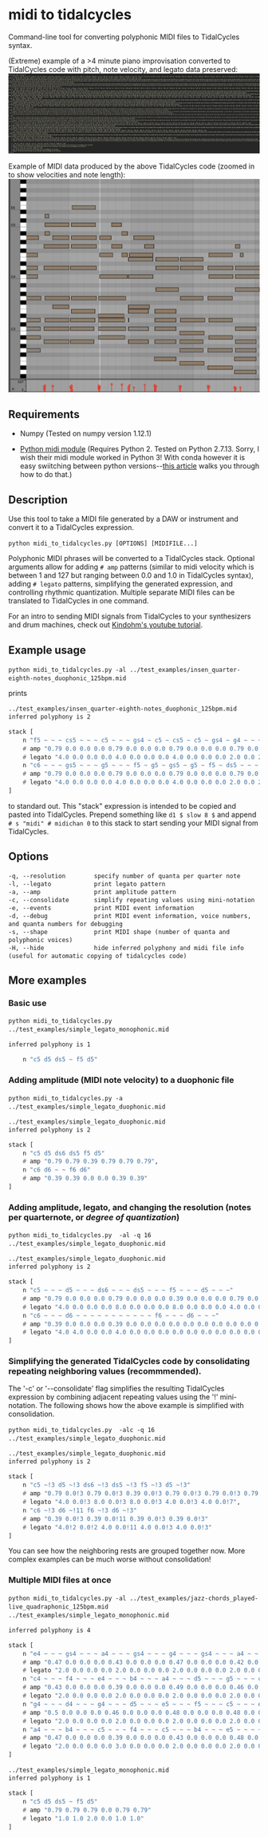 # midi to tidalcycles
Command-line tool for converting polyphonic MIDI files to TidalCycles syntax.  


(Extreme) example of a >4 minute piano improvisation converted to TidalCycles code with pitch, note velocity, and legato data preserved:
![Alt text](figures/tc_from_midi_piano.png?raw=true "Extreme Code Example")

Example of MIDI data produced by the above TidalCycles code (zoomed in to show velocities and note length):
![Alt text](figures/reconstructed_midi.png?raw=true "Example of a reconstructed MIDI file")

## Requirements
* Numpy (Tested on numpy version 1.12.1)

* [Python midi module](https://github.com/vishnubob/python-midi) (Requires Python 2.  Tested on Python 2.7.13.  Sorry, I wish their midi module worked in Python 3! With conda however it is easy swiitching between python versions--[this article](https://docs.anaconda.com/anaconda/user-guide/tasks/switch-environment/) walks you through how to do that.) 

## Description
Use this tool to take a MIDI file generated by a DAW or instrument and convert it to a TidalCycles expression.

`python midi_to_tidalcycles.py [OPTIONS] [MIDIFILE...]`

Polyphonic MIDI phrases will be converted to a TidalCycles stack.  Optional arguments allow for adding `# amp` patterns (similar to midi velocity which is between 1 and 127 but ranging between 0.0 and 1.0 in TidalCycles syntax), adding `# legato` patterns, simplifying the generated expression, and controlling rhythmic quantization.  Multiple separate MIDI files can be translated to TidalCycles in one command.

For an intro to sending MIDI signals from TidalCycles to your synthesizers and drum machines, check out [Kindohm's youtube tutorial](https://www.youtube.com/watch?v=_yKWWSc6zY8).

## Example usage

`python midi_to_tidalcycles.py -al ../test_examples/insen_quarter-eighth-notes_duophonic_125bpm.mid`

prints

```
../test_examples/insen_quarter-eighth-notes_duophonic_125bpm.mid
inferred polyphony is 2
```

```haskell
stack [
    n "f5 ~ ~ ~ cs5 ~ ~ ~ c5 ~ ~ ~ gs4 ~ c5 ~ cs5 ~ c5 ~ gs4 ~ g4 ~ ~ ~ ~ ~ ~ ~ ~ ~"
    # amp "0.79 0.0 0.0 0.0 0.79 0.0 0.0 0.0 0.79 0.0 0.0 0.0 0.79 0.0 0.79 0.0 0.79 0.0 0.79 0.0 0.79 0.0 0.79 0.0 0.0 0.0 0.0 0.0 0.0 0.0 0.0 0.0"
    # legato "4.0 0.0 0.0 0.0 4.0 0.0 0.0 0.0 4.0 0.0 0.0 0.0 2.0 0.0 2.0 0.0 2.0 0.0 2.0 0.0 2.0 0.0 2.0 0.0 0.0 0.0 0.0 0.0 0.0 0.0 0.0 0.0",
    n "c6 ~ ~ ~ gs5 ~ ~ ~ g5 ~ ~ ~ f5 ~ g5 ~ gs5 ~ g5 ~ f5 ~ ds5 ~ ~ ~ ~ ~ ~ ~ ~ ~"
    # amp "0.79 0.0 0.0 0.0 0.79 0.0 0.0 0.0 0.79 0.0 0.0 0.0 0.79 0.0 0.79 0.0 0.79 0.0 0.79 0.0 0.79 0.0 0.79 0.0 0.0 0.0 0.0 0.0 0.0 0.0 0.0 0.0"
    # legato "4.0 0.0 0.0 0.0 4.0 0.0 0.0 0.0 4.0 0.0 0.0 0.0 2.0 0.0 2.0 0.0 2.0 0.0 2.0 0.0 2.0 0.0 2.0 0.0 0.0 0.0 0.0 0.0 0.0 0.0 0.0 0.0"
]
```
to standard out.  This "stack" expression is intended to be copied and pasted into TidalCycles.  Prepend something like `d1 $ slow 8 $` and append ` # s "midi" # midichan 0` to this stack to start sending your MIDI signal from TidalCycles.

## Options

```
-q, --resolution        specify number of quanta per quarter note
-l, --legato            print legato pattern
-a, --amp               print amplitude pattern
-c, --consolidate       simplify repeating values using mini-notation 
-e, --events            print MIDI event information
-d, --debug             print MIDI event information, voice numbers, and quanta numbers for debugging
-s, --shape             print MIDI shape (number of quanta and polyphonic voices)
-H, --hide              hide inferred polyphony and midi file info (useful for automatic copying of tidalcycles code) 
```

## More examples

### Basic use

`python midi_to_tidalcycles.py  ../test_examples/simple_legato_monophonic.mid`

```../test_examples/simple_legato_monophonic.mid
inferred polyphony is 1
```

```haskell
    n "c5 d5 ds5 ~ f5 d5"
```



### Adding amplitude (MIDI note velocity) to a duophonic file

`python midi_to_tidalcycles.py -a  ../test_examples/simple_legato_duophonic.mid`


```
../test_examples/simple_legato_duophonic.mid
inferred polyphony is 2
```

```haskell
stack [
    n "c5 d5 ds6 ds5 f5 d5"
    # amp "0.79 0.79 0.39 0.79 0.79 0.79",
    n "c6 d6 ~ ~ f6 d6"
    # amp "0.39 0.39 0.0 0.0 0.39 0.39"
]
```


### Adding amplitude, legato, and changing the resolution (notes per quarternote, or *degree of quantization*)

`python midi_to_tidalcycles.py  -al -q 16 ../test_examples/simple_legato_duophonic.mid`

```
../test_examples/simple_legato_duophonic.mid
inferred polyphony is 2
```

```haskell
stack [
    n "c5 ~ ~ ~ d5 ~ ~ ~ ds6 ~ ~ ~ ds5 ~ ~ ~ f5 ~ ~ ~ d5 ~ ~ ~"
    # amp "0.79 0.0 0.0 0.0 0.79 0.0 0.0 0.0 0.39 0.0 0.0 0.0 0.79 0.0 0.0 0.0 0.79 0.0 0.0 0.0 0.79 0.0 0.0 0.0"
    # legato "4.0 0.0 0.0 0.0 8.0 0.0 0.0 0.0 8.0 0.0 0.0 0.0 4.0 0.0 0.0 0.0 4.0 0.0 0.0 0.0 0.0 0.0 0.0 0.0",
    n "c6 ~ ~ ~ d6 ~ ~ ~ ~ ~ ~ ~ ~ ~ ~ ~ f6 ~ ~ ~ d6 ~ ~ ~"
    # amp "0.39 0.0 0.0 0.0 0.39 0.0 0.0 0.0 0.0 0.0 0.0 0.0 0.0 0.0 0.0 0.0 0.39 0.0 0.0 0.0 0.39 0.0 0.0 0.0"
    # legato "4.0 4.0 0.0 0.0 4.0 0.0 0.0 0.0 0.0 0.0 0.0 0.0 0.0 0.0 0.0 0.0 4.0 0.0 0.0 0.0 4.0 0.0 0.0 0.0"
]
```

### Simplifying the generated TidalCycles code by consolidating repeating neighboring values (recommmended). 

The '-c' or '--consolidate' flag simplifies the resulting TidalCycles expression by combining adjacent repeating values using the '!' mini-notation.
The following shows how the above example is simplified with consolidation.   


`python midi_to_tidalcycles.py  -alc -q 16 ../test_examples/simple_legato_duophonic.mid`                       


```
../test_examples/simple_legato_duophonic.mid
inferred polyphony is 2
```

```haskell
stack [
    n "c5 ~!3 d5 ~!3 ds6 ~!3 ds5 ~!3 f5 ~!3 d5 ~!3"
    # amp "0.79 0.0!3 0.79 0.0!3 0.39 0.0!3 0.79 0.0!3 0.79 0.0!3 0.79 0.0!3"
    # legato "4.0 0.0!3 8.0 0.0!3 8.0 0.0!3 4.0 0.0!3 4.0 0.0!7",
    n "c6 ~!3 d6 ~!11 f6 ~!3 d6 ~!3"
    # amp "0.39 0.0!3 0.39 0.0!11 0.39 0.0!3 0.39 0.0!3"
    # legato "4.0!2 0.0!2 4.0 0.0!11 4.0 0.0!3 4.0 0.0!3"
]
```


You can see how the neighboring rests are grouped together now.  More complex examples can be much worse without consolidation!

### Multiple MIDI files at once

`python midi_to_tidalcycles.py -al ../test_examples/jazz-chords_played-live_quadraphonic_125bpm.mid ../test_examples/simple_legato_monophonic.mid`

```../test_examples/jazz-chords_played-live_quadraphonic_125bpm.mid
inferred polyphony is 4
```

```haskell
stack [
    n "e4 ~ ~ ~ gs4 ~ ~ ~ a4 ~ ~ ~ gs4 ~ ~ ~ g4 ~ ~ ~ gs4 ~ ~ ~ a4 ~ ~ ~ b4 ~ ~ ~"
    # amp "0.47 0.0 0.0 0.0 0.43 0.0 0.0 0.0 0.47 0.0 0.0 0.0 0.42 0.0 0.0 0.0 0.12 0.0 0.0 0.0 0.5 0.0 0.0 0.0 0.2 0.0 0.0 0.0 0.51 0.0 0.0 0.0"
    # legato "2.0 0.0 0.0 0.0 2.0 0.0 0.0 0.0 2.0 0.0 0.0 0.0 2.0 0.0 0.0 0.0 2.0 0.0 0.0 0.0 2.0 0.0 0.0 0.0 2.0 0.0 0.0 0.0 3.0 0.0 0.0 0.0",
    n "c4 ~ ~ ~ f4 ~ ~ ~ e4 ~ ~ ~ b4 ~ ~ ~ a4 ~ ~ ~ d5 ~ ~ ~ g5 ~ ~ ~ c5 ~ ~ ~"
    # amp "0.43 0.0 0.0 0.0 0.39 0.0 0.0 0.0 0.49 0.0 0.0 0.0 0.46 0.0 0.0 0.0 0.46 0.0 0.0 0.0 0.54 0.0 0.0 0.0 0.46 0.0 0.0 0.0 0.57 0.0 0.0 0.0"
    # legato "2.0 0.0 0.0 0.0 2.0 0.0 0.0 0.0 2.0 0.0 0.0 0.0 2.0 0.0 0.0 0.0 2.0 0.0 0.0 0.0 2.0 0.0 0.0 0.0 2.0 0.0 0.0 0.0 3.0 0.0 0.0 0.0",
    n "g4 ~ ~ ~ d4 ~ ~ ~ g4 ~ ~ ~ d5 ~ ~ ~ e5 ~ ~ ~ f5 ~ ~ ~ c5 ~ ~ ~ e5 ~ ~ ~"
    # amp "0.5 0.0 0.0 0.0 0.46 0.0 0.0 0.0 0.48 0.0 0.0 0.0 0.48 0.0 0.0 0.0 0.31 0.0 0.0 0.0 0.55 0.0 0.0 0.0 0.37 0.0 0.0 0.0 0.61 0.0 0.0 0.0"
    # legato "2.0 0.0 0.0 0.0 2.0 0.0 0.0 0.0 2.0 0.0 0.0 0.0 2.0 0.0 0.0 0.0 2.0 0.0 0.0 0.0 2.0 0.0 0.0 0.0 2.0 0.0 0.0 0.0 3.0 0.0 0.0 0.0",
    n "a4 ~ ~ ~ b4 ~ ~ ~ c5 ~ ~ ~ f4 ~ ~ ~ c5 ~ ~ ~ b4 ~ ~ ~ e5 ~ ~ ~ ~ g5 ~ ~"
    # amp "0.47 0.0 0.0 0.0 0.39 0.0 0.0 0.0 0.43 0.0 0.0 0.0 0.48 0.0 0.0 0.0 0.47 0.0 0.0 0.0 0.52 0.0 0.0 0.0 0.49 0.0 0.0 0.0 0.0 0.42 0.0 0.0"
    # legato "2.0 0.0 0.0 0.0 3.0 0.0 0.0 0.0 2.0 0.0 0.0 0.0 2.0 0.0 0.0 0.0 2.0 0.0 0.0 0.0 2.0 0.0 0.0 0.0 2.0 0.0 0.0 0.0 0.0 2.0 0.0 0.0"
]
```

```
../test_examples/simple_legato_monophonic.mid
inferred polyphony is 1
```

```haskell
stack [
    n "c5 d5 ds5 ~ f5 d5"
    # amp "0.79 0.79 0.79 0.0 0.79 0.79"
    # legato "1.0 1.0 2.0 0.0 1.0 1.0"
]
```

